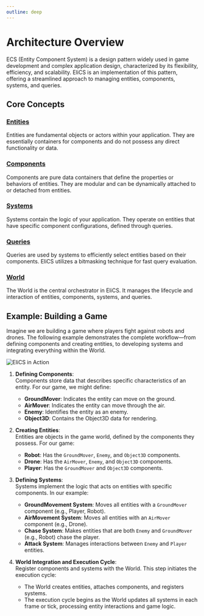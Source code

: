 ```yaml
---
outline: deep
---
```


# Architecture Overview

ECS (Entity Component System) is a design pattern widely used in game development and complex application design, characterized by its flexibility, efficiency, and scalability. EliCS is an implementation of this pattern, offering a streamlined approach to managing entities, components, systems, and queries.

## Core Concepts

### [Entities](entity.md)

Entities are fundamental objects or actors within your application. They are essentially containers for components and do not possess any direct functionality or data.

### [Components](component.md)

Components are pure data containers that define the properties or behaviors of entities. They are modular and can be dynamically attached to or detached from entities.

### [Systems](system.md)

Systems contain the logic of your application. They operate on entities that have specific component configurations, defined through queries.

### [Queries](query.md)

Queries are used by systems to efficiently select entities based on their components. EliCS utilizes a bitmasking technique for fast query evaluation.

### [World](world.md)

The World is the central orchestrator in EliCS. It manages the lifecycle and interaction of entities, components, systems, and queries.

## Example: Building a Game

Imagine we are building a game where players fight against robots and drones. The following example demonstrates the complete workflow—from defining components and creating entities, to developing systems and integrating everything within the World.

![EliCS in Action](/elics.png)

1. **Defining Components**:  
   Components store data that describes specific characteristics of an entity. For our game, we might define:

   - **GroundMover**: Indicates the entity can move on the ground.
   - **AirMover**: Indicates the entity can move through the air.
   - **Enemy**: Identifies the entity as an enemy.
   - **Object3D**: Contains the Object3D data for rendering.

2. **Creating Entities**:  
   Entities are objects in the game world, defined by the components they possess. For our game:

   - **Robot**: Has the `GroundMover`, `Enemy`, and `Object3D` components.
   - **Drone**: Has the `AirMover`, `Enemy`, and `Object3D` components.
   - **Player**: Has the `GroundMover` and `Object3D` components.

3. **Defining Systems**:  
   Systems implement the logic that acts on entities with specific components. In our example:

   - **GroundMovement System**: Moves all entities with a `GroundMover` component (e.g., Player, Robot).
   - **AirMovement System**: Moves all entities with an `AirMover` component (e.g., Drone).
   - **Chase System**: Makes entities that are both `Enemy` and `GroundMover` (e.g., Robot) chase the player.
   - **Attack System**: Manages interactions between `Enemy` and `Player` entities.

4. **World Integration and Execution Cycle**:  
   Register components and systems with the World. This step initiates the execution cycle:
   - The World creates entities, attaches components, and registers systems.
   - The execution cycle begins as the World updates all systems in each frame or tick, processing entity interactions and game logic.
